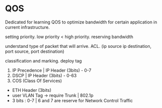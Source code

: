 # QOS
Dedicated for learning QOS to optimize bandwidth for certain application in current infrastructure.

setting priority. low priority < high priority.
reserving bandwidth

understand type of packet that will arrive.
ACL. (ip source ip destination, port source, port destination)

classification and marking. deploy tag
1) IP Precedence  | IP Header (3bits) - 0-7
2) DSCP | IP Header (3bits) - 0-63
3) COS (Class Of Services)
- ETH Header (3bits) 
- user VLAN Tag -> require Trunk | 802.1p
- 3 bits : 0-7 | 6 and 7 are reserve for Network Control Traffic
